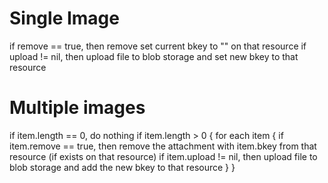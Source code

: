 # Single Image

 if remove == true, then remove set current bkey to "" on that resource
 if upload != nil, then upload file to blob storage and set new bkey to that resource
 
# Multiple images

if item.length == 0, do nothing
if item.length > 0 {
  for each item {
    if item.remove == true, then remove the attachment with item.bkey from that resource (if exists on that resource)
    if item.upload != nil, then upload file to blob storage and add the new bkey to that resource
  }
}

